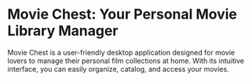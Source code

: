# Movie Chest: Your Personal Movie Library Manager
Movie Chest is a user-friendly desktop application designed for movie lovers to manage their personal film collections at home. With its intuitive interface, you can easily organize, catalog, and access your movies.

